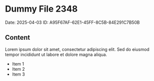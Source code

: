 # Dummy File 2348

Date: 2025-04-03
ID: A95F67AF-62E1-45FF-8C5B-84E291C7B50B

## Content

Lorem ipsum dolor sit amet, consectetur adipiscing elit.
Sed do eiusmod tempor incididunt ut labore et dolore magna aliqua.

* Item 1
* Item 2
* Item 3
